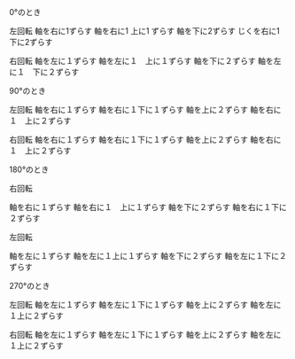 0°のとき

左回転
軸を右に1ずらす
軸を右に1 上に1 ずらす
軸を下に2ずらす
じくを右に1 下に2ずらす

右回転
軸を左に１ずらす
軸を左に１　上に１ずらす
軸を下に２ずらす
軸を左に１　下に２ずらす


90°のとき

左回転
軸を右に１ずらす
軸を右に１下に１ずらす
軸を上に２ずらす
軸を右に１　上に２ずらす

右回転
軸を右に１ずらす
軸を右に１下に１ずらす
軸を上に２ずらす
軸を右に１　上に２ずらす

180°のとき

右回転

軸を右に１ずらす
軸を右に１　上に１ずらす
軸を下に２ずらす
軸を右に１下に２ずらす

左回転

軸を左に１ずらす
軸を左に１上に１ずらす
軸を下に２ずらす
軸を左に１下に２ずらす

270°のとき

左回転
軸を左に１ずらす
軸を左に１下に１ずらす
軸を上に２ずらす
軸を左に１上に２ずらす

右回転
軸を左に１ずらす
軸を左に１下に１ずらす
軸を上に２ずらす
軸を左に１上に２ずらす

